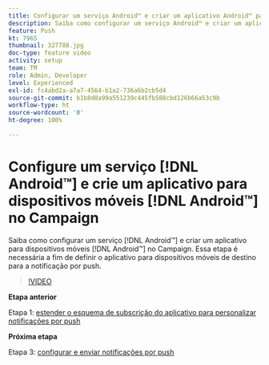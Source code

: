 ```yaml
---
title: Configurar um serviço Android™ e criar um aplicativo Android™ para dispositivos móveis no Campaign
description: Saiba como configurar um serviço Android™ e criar um aplicativo Android™ para dispositivos móveis no Campaign.
feature: Push
kt: 7965
thumbnail: 327788.jpg
doc-type: feature video
activity: setup
team: TM
role: Admin, Developer
level: Experienced
exl-id: fc4abd2a-a7a7-4564-b1a2-736a6b2cb5d4
source-git-commit: b1b8d8a99a551239c445fb588cbd126b66a53c9b
workflow-type: ht
source-wordcount: '0'
ht-degree: 100%

---
```


# Configure um serviço [!DNL Android™] e crie um aplicativo para dispositivos móveis [!DNL Android™] no Campaign

Saiba como configurar um serviço [!DNL Android™] e criar um aplicativo para dispositivos móveis [!DNL Android™] no Campaign. Essa etapa é necessária a fim de definir o aplicativo para dispositivos móveis de destino para a notificação por push.

>[!VIDEO](https://video.tv.adobe.com/v/327788?quality=12&learn=on)

**Etapa anterior**

Etapa 1: [estender o esquema de subscrição do aplicativo para personalizar notificações por push](/help/tutorial-get-started-with-push-notifications-for-android/extend-the-app-subscription-schema.md)

**Próxima etapa**

Etapa 3: [configurar e enviar notificações por push](/help/tutorial-get-started-with-push-notifications-for-android/configure-and-send-push-notifications.md)
